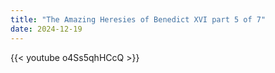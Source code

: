 ```yaml
---
title: "The Amazing Heresies of Benedict XVI part 5 of 7"
date: 2024-12-19
---
```


{{< youtube o4Ss5qhHCcQ >}}
